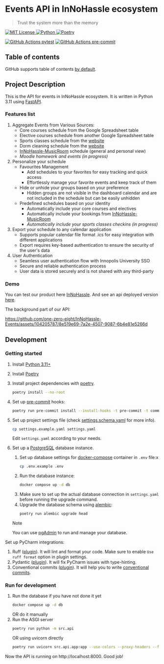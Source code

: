 # Events API in InNoHassle ecosystem

> Trust the system more than the memory

[![MIT License](https://img.shields.io/badge/License-MIT-blue.svg) ](https://opensource.org/licenses/MIT)
[![Python](https://img.shields.io/badge/Python-3.11-blue?style=flat&logo=Python) ](https://www.python.org/downloads/release/python-3110/)
[![Poetry](https://img.shields.io/endpoint?url=https://python-poetry.org/badge/v0.json)](https://python-poetry.org/)

[![GitHub Actions pytest](https://img.shields.io/github/actions/workflow/status/one-zero-eight/InNoHassle-Events/pytest.yml?label=pytest)](https://github.com/one-zero-eight/InNoHassle-Events/actions)
[![GitHub Actions pre-commit](https://img.shields.io/github/actions/workflow/status/one-zero-eight/InNoHassle-Events/pre-commit.yml?label=pre-commit)](https://github.com/one-zero-eight/InNoHassle-Events/actions)

## Table of contents

GitHub supports table of
contents [by default](https://github.blog/changelog/2021-04-13-table-of-contents-support-in-markdown-files/).

## Project Description

This is the API for events in InNoHassle ecosystem. It is written in Python 3.11
using [FastAPI](https://fastapi.tiangolo.com/).

### Features list

1. Aggregate Events from Various Sources:
    - Core courses schedule from the Google Spreadsheet table
    - Elective courses schedule from another Google Spreadsheet table
    - Sports classes schedule from the [website](https://sport.innopolis.university)
    - Dorm cleaning schedule from the [website](https://hotel.innopolis.university/studentaccommodation/)
    - [InNoHassle-MusicRoom](https://github.com/one-zero-eight/InNoHassle-MusicRoom) schedule (general and personal
      view)
    - _Moodle homework and events (in progress)_
2. Personalize your schedule
    - Favourites Management
        - Add schedules to your favorites for easy tracking and quick access
        - Effortlessly manage your favorite events and keep track of them
    - Hide or unhide your groups based on your preference
        - Hidden groups are not visible in the dashboard calendar and are not included in the schedule but can be
          easily unhidden
    - Predefined schedules based on your identity
        - Automatically include your core courses and electives
        - Automatically include your bookings
          from [InNoHassle-MusicRoom](https://github.com/one-zero-eight/InNoHassle-MusicRoom)
        - _Automatically include your sports classes checkins (in progress)_
3. Export your schedule to any calendar application
    - Supports popular calendar file format .ics for easy integration with different applications
    - Export requires key-based authentication to ensure the security of the user's data
4. User Authentication
    - Seamless user authentication flow with Innopolis University SSO
    - Secure and reliable authentication process
    - User data is stored securely and is not shared with any third-party

### Demo

You can test our product here [InNoHassle](https://innohassle.ru/schedule).
And see an api deployed
version [here](https://api.innohassle.ru/events/v0/auth/innopolis/login?return_to=/events/v0/docs).

The background part of our API:

https://github.com/one-zero-eight/InNoHassle-Events/assets/104205787/8e519e69-7a2e-4507-9087-6b4e81e5266d

## Development

### Getting started

1. Install [Python 3.11+](https://www.python.org/downloads/release/python-3117/)
2. Install [Poetry](https://python-poetry.org/docs/)
3. Install project dependencies with [poetry](https://python-poetry.org/docs/cli/#options-2).
    ```bash
    poetry install --no-root
    ```
4. Set up [pre-commit](https://pre-commit.com/) hooks:

    ```bash
    poetry run pre-commit install --install-hooks -t pre-commit -t commit-msg
    ```
5. Set up project settings file (check [settings.schema.yaml](settings.schema.yaml) for more info).
    ```bash
    cp settings.example.yaml settings.yaml
    ```
   Edit `settings.yaml` according to your needs.
6. Set up a [PostgreSQL](https://www.postgresql.org/) database instance.
    1. Set up database settings for [docker-compose](https://docs.docker.com/compose/) container
       in `.env` file:х
       ```bash
       cp .env.example .env
       ```
    2. Run the database instance:
       ```bash
       docker compose up -d db
       ```
    3. Make sure to set up the actual database connection in `settings.yaml` before running the upgrade command.
    4. Upgrade the database schema using [alembic](https://alembic.sqlalchemy.org/en/latest/):
        ```bash
        poetry run alembic upgrade head
        ```
   > [!NOTE]
   > You can use [pgAdmin](https://www.pgadmin.org/) to run and manage your database.

Set up PyCharm integrations:

1. Ruff ([plugin](https://plugins.jetbrains.com/plugin/20574-ruff)).
   It will lint and format your code. Make sure to enable `Use ruff format` option in plugin settings.
2. Pydantic ([plugin](https://plugins.jetbrains.com/plugin/12861-pydantic)). It will fix PyCharm issues with
   type-hinting.
3. Conventional commits ([plugin](https://plugins.jetbrains.com/plugin/13389-conventional-commit)). It will help you
   to write [conventional commits](https://www.conventionalcommits.org/en/v1.0.0/).

### Run for development

1. Run the database if you have not done it yet
    ```bash
    docker compose up -d db
    ```
   OR do it manually
2. Run the ASGI server
    ```bash
    poetry run python -m src.api
    ```
   OR using uvicorn directly
    ```bash
    poetry run uvicorn src.api.app:app --use-colors --proxy-headers --forwarded-allow-ips=*
    ```

Now the API is running on http://localhost:8000. Good job!
